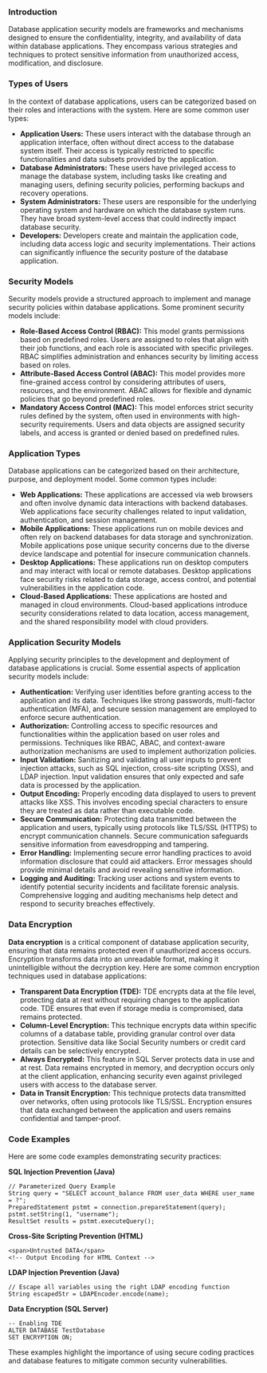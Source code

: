 ### Introduction

Database application security models are frameworks and mechanisms designed to ensure the confidentiality, integrity, and availability of data within database applications. They encompass various strategies and techniques to protect sensitive information from unauthorized access, modification, and disclosure.

### Types of Users

In the context of database applications, users can be categorized based on their roles and interactions with the system. Here are some common user types:

- **Application Users:** These users interact with the database through an application interface, often without direct access to the database system itself. Their access is typically restricted to specific functionalities and data subsets provided by the application.
- **Database Administrators:** These users have privileged access to manage the database system, including tasks like creating and managing users, defining security policies, performing backups and recovery operations.
- **System Administrators:** These users are responsible for the underlying operating system and hardware on which the database system runs. They have broad system-level access that could indirectly impact database security.
- **Developers:** Developers create and maintain the application code, including data access logic and security implementations. Their actions can significantly influence the security posture of the database application.

### Security Models

Security models provide a structured approach to implement and manage security policies within database applications. Some prominent security models include:

- **Role-Based Access Control (RBAC):** This model grants permissions based on predefined roles. Users are assigned to roles that align with their job functions, and each role is associated with specific privileges. RBAC simplifies administration and enhances security by limiting access based on roles.
- **Attribute-Based Access Control (ABAC):** This model provides more fine-grained access control by considering attributes of users, resources, and the environment. ABAC allows for flexible and dynamic policies that go beyond predefined roles.
- **Mandatory Access Control (MAC):** This model enforces strict security rules defined by the system, often used in environments with high-security requirements. Users and data objects are assigned security labels, and access is granted or denied based on predefined rules.

### Application Types

Database applications can be categorized based on their architecture, purpose, and deployment model. Some common types include:

- **Web Applications:** These applications are accessed via web browsers and often involve dynamic data interactions with backend databases. Web applications face security challenges related to input validation, authentication, and session management.
- **Mobile Applications:** These applications run on mobile devices and often rely on backend databases for data storage and synchronization. Mobile applications pose unique security concerns due to the diverse device landscape and potential for insecure communication channels.
- **Desktop Applications:** These applications run on desktop computers and may interact with local or remote databases. Desktop applications face security risks related to data storage, access control, and potential vulnerabilities in the application code.
- **Cloud-Based Applications:** These applications are hosted and managed in cloud environments. Cloud-based applications introduce security considerations related to data location, access management, and the shared responsibility model with cloud providers.

### Application Security Models

Applying security principles to the development and deployment of database applications is crucial. Some essential aspects of application security models include:

- **Authentication:** Verifying user identities before granting access to the application and its data. Techniques like strong passwords, multi-factor authentication (MFA), and secure session management are employed to enforce secure authentication.
- **Authorization:** Controlling access to specific resources and functionalities within the application based on user roles and permissions. Techniques like RBAC, ABAC, and context-aware authorization mechanisms are used to implement authorization policies.
- **Input Validation:** Sanitizing and validating all user inputs to prevent injection attacks, such as SQL injection, cross-site scripting (XSS), and LDAP injection. Input validation ensures that only expected and safe data is processed by the application.
- **Output Encoding:** Properly encoding data displayed to users to prevent attacks like XSS. This involves encoding special characters to ensure they are treated as data rather than executable code.
- **Secure Communication:** Protecting data transmitted between the application and users, typically using protocols like TLS/SSL (HTTPS) to encrypt communication channels. Secure communication safeguards sensitive information from eavesdropping and tampering.
- **Error Handling:** Implementing secure error handling practices to avoid information disclosure that could aid attackers. Error messages should provide minimal details and avoid revealing sensitive information.
- **Logging and Auditing:** Tracking user actions and system events to identify potential security incidents and facilitate forensic analysis. Comprehensive logging and auditing mechanisms help detect and respond to security breaches effectively.

### Data Encryption

**Data encryption** is a critical component of database application security, ensuring that data remains protected even if unauthorized access occurs. Encryption transforms data into an unreadable format, making it unintelligible without the decryption key. Here are some common encryption techniques used in database applications:

- **Transparent Data Encryption (TDE):** TDE encrypts data at the file level, protecting data at rest without requiring changes to the application code. TDE ensures that even if storage media is compromised, data remains protected.
- **Column-Level Encryption:** This technique encrypts data within specific columns of a database table, providing granular control over data protection. Sensitive data like Social Security numbers or credit card details can be selectively encrypted.
- **Always Encrypted:** This feature in SQL Server protects data in use and at rest. Data remains encrypted in memory, and decryption occurs only at the client application, enhancing security even against privileged users with access to the database server.
- **Data in Transit Encryption:** This technique protects data transmitted over networks, often using protocols like TLS/SSL. Encryption ensures that data exchanged between the application and users remains confidential and tamper-proof.

### Code Examples

Here are some code examples demonstrating security practices:

**SQL Injection Prevention (Java)**

```
// Parameterized Query Example
String query = "SELECT account_balance FROM user_data WHERE user_name = ?";
PreparedStatement pstmt = connection.prepareStatement(query);
pstmt.setString(1, "username");
ResultSet results = pstmt.executeQuery();
```

**Cross-Site Scripting Prevention (HTML)**

```
<span>Untrusted DATA</span>
<!-- Output Encoding for HTML Context -->
```

**LDAP Injection Prevention (Java)**

```
// Escape all variables using the right LDAP encoding function
String escapedStr = LDAPEncoder.encode(name);
```

**Data Encryption (SQL Server)**

```
-- Enabling TDE
ALTER DATABASE TestDatabase
SET ENCRYPTION ON;
```

These examples highlight the importance of using secure coding practices and database features to mitigate common security vulnerabilities.